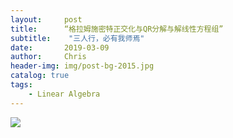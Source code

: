 ```yaml
---
layout:     post
title:      “格拉姆施密特正交化与QR分解与解线性方程组”
subtitle:    "三人行，必有我师焉"
date:       2019-03-09
author:     Chris
header-img: img/post-bg-2015.jpg
catalog: true
tags:
    - Linear Algebra
---
```


![](https://ws2.sinaimg.cn/large/006tKfTcgy1g0wxlgaj8mj31400u0hdv.jpg)
